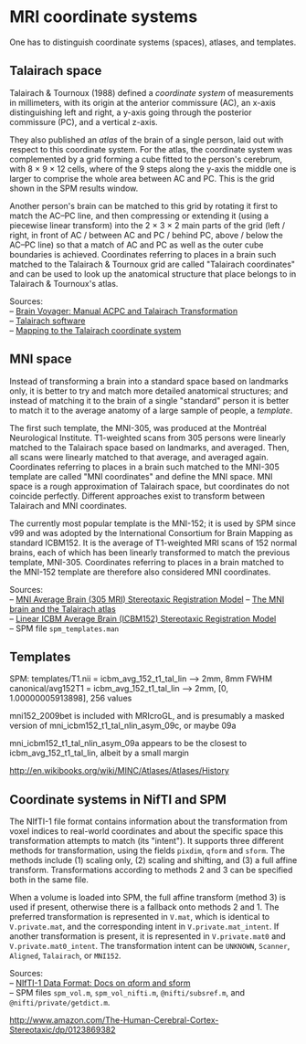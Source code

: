 # MRI coordinate systems

One has to distinguish coordinate systems (spaces), atlases, and templates.


## Talairach space

Talairach & Tournoux (1988) defined a *coordinate system* of measurements in millimeters, with its origin at the anterior commissure (AC), an x-axis distinguishing left and right, a y-axis going through the posterior commissure (PC), and a vertical z-axis.

They also published an *atlas* of the brain of a single person, laid out with respect to this coordinate system. For the atlas, the coordinate system was complemented by a grid forming a cube fitted to the person's cerebrum, with 8 × 9 × 12 cells, where of the 9 steps along the y-axis the middle one is larger to comprise the whole area between AC and PC. This is the grid shown in the SPM results window.

Another person's brain can be matched to this grid by rotating it first to match the AC–PC line, and then compressing or extending it (using a piecewise linear transform) into the 2 × 3 × 2 main parts of the grid (left / right, in front of AC / between AC and PC / behind PC, above / below the AC–PC line) so that a match of AC and PC as well as the outer cube boundaries is achieved. Coordinates referring to places in a brain such matched to the Talairach & Tournoux grid are called "Talairach coordinates" and can be used to look up the anatomical structure that place belongs to in Talairach & Tournoux's atlas.

Sources:\
– [Brain Voyager: Manual ACPC and Talairach Transformation](http://www.brainvoyager.com/bvqx/doc/UsersGuide/BrainNormalization/ManualACPCAndTalairachTransformation.html>)\
– [Talairach software](http://www.talairach.org/)\
– [Mapping to the Talairach coordinate system](http://mipav.cit.nih.gov/documentation/presentations/talairach.pdf)


## MNI space

Instead of transforming a brain into a standard space based on landmarks only, it is better to try and match more detailed anatomical structures; and instead of matching it to the brain of a single "standard" person it is better to match it to the average anatomy of a large sample of people, a *template*.

The first such template, the MNI-305, was produced at the Montréal Neurological Institute. T1-weighted scans from 305 persons were linearly matched to the Talairach space based on landmarks, and averaged. Then, all scans were linearly matched to that average, and averaged again. Coordinates referring to places in a brain such matched to the MNI-305 template are called "MNI coordinates" and define the MNI space. MNI space is a rough approximation of Talairach space, but coordinates do not coincide perfectly. Different approaches exist to transform between Talairach and MNI coordinates.

The currently most popular template is the MNI-152; it is used by SPM since v99 and was adopted by the International Consortium for Brain Mapping as standard ICBM152. It is the average of T1-weighted MRI scans of 152 normal brains, each of which has been linearly transformed to match the previous template, MNI-305. Coordinates referring to places in a brain matched to the MNI-152 template are therefore also considered MNI coordinates.

Sources:\
– [MNI Average Brain (305 MRI) Stereotaxic Registration Model](http://www.bic.mni.mcgill.ca/ServicesAtlases/MNI305)
– [The MNI brain and the Talairach atlas](http://imaging.mrc-cbu.cam.ac.uk/imaging/MniTalairach)\
– [Linear ICBM Average Brain (ICBM152) Stereotaxic Registration Model](http://www.bic.mni.mcgill.ca/ServicesAtlases/ICBM152Lin)\
– SPM file `spm_templates.man`


## Templates

SPM:
templates/T1.nii    = icbm_avg_152_t1_tal_lin --> 2mm, 8mm FWHM
canonical/avg152T1  = icbm_avg_152_t1_tal_lin --> 2mm, [0, 1.00000005913898], 256 values

mni152_2009bet is included with MRIcroGL, and is presumably a masked version of  mni_icbm152_t1_tal_nlin_asym_09c, or maybe 09a

mni_icbm152_t1_tal_nlin_asym_09a appears to be the closest to icbm_avg_152_t1_tal_lin, albeit by a small margin

http://en.wikibooks.org/wiki/MINC/Atlases/Atlases/History

## Coordinate systems in NifTI and SPM

The NIfTI-1 file format contains information about the transformation from voxel indices to real-world coordinates and about the specific space this transformation attempts to match (its "intent"). It supports three different methods for transformation, using the fields `pixdim`, `qform` and `sform`. The methods include (1) scaling only, (2) scaling and shifting, and (3) a full affine transform. Transformations according to methods 2 and 3 can be specified both in the same file.

When a volume is loaded into SPM, the full affine transform (method 3) is used if present, otherwise there is a fallback onto methods 2 and 1. The preferred transformation is represented in `V.mat`, which is identical to `V.private.mat`, and the corresponding intent in `V.private.mat_intent`. If another transformation is present, it is represented in `V.private.mat0` and `V.private.mat0_intent`. The transformation intent can be `UNKNOWN`, `Scanner`, `Aligned`, `Talairach`, or `MNI152`.

Sources:\
– [NIfTI-1 Data Format: Docs on qform and sform](http://nifti.nimh.nih.gov/nifti-1/documentation/nifti1fields/nifti1fields_pages/qsform.html)\
– SPM files `spm_vol.m`, `spm_vol_nifti.m`, `@nifti/subsref.m`, and `@nifti/private/getdict.m`.





http://www.amazon.com/The-Human-Cerebral-Cortex-Stereotaxic/dp/0123869382
